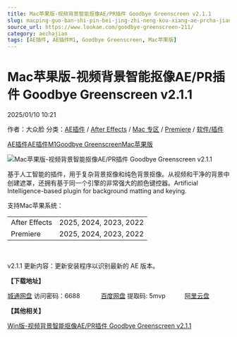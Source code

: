 ```yaml
---
title: Mac苹果版-视频背景智能抠像AE/PR插件 Goodbye Greenscreen v2.1.1
slug: macping-guo-ban-shi-pin-bei-jing-zhi-neng-kou-xiang-ae-prcha-jian-goodbye-greenscreen-v2-1-1
source_url: https://www.lookae.com/goodbye-greenscreen-211/
category: aechajian
tags: [AE插件, AE插件M1, Goodbye Greenscreen, Mac苹果版]
---
```

# Mac苹果版-视频背景智能抠像AE/PR插件 Goodbye Greenscreen v2.1.1

2025/01/10 10:21

作者：大众脸
分类：[AE插件](https://www.lookae.com/after-effects/aechajian/) / [After Effects](https://www.lookae.com/after-effects/) / [Mac 专区](https://www.lookae.com/mac-osx/) / [Premiere](https://www.lookae.com/qitarjcj/premierezy/) / [软件/插件](https://www.lookae.com/qitarjcj/)

[AE插件](https://www.lookae.com/tag/ae%e6%8f%92%e4%bb%b6/)[AE插件M1](https://www.lookae.com/tag/aem1/)[Goodbye Greenscreen](https://www.lookae.com/tag/goodbye-greenscreen/)[Mac苹果版](https://www.lookae.com/tag/mac%e8%8b%b9%e6%9e%9c%e7%89%88/)

![Mac苹果版-视频背景智能抠像AE/PR插件 Goodbye Greenscreen v2.1.1](https://www.lookae.com/wp-content/uploads/2024/10/Goodbye-Greenscreen-2.jpg "Mac苹果版-视频背景智能抠像AE/PR插件 Goodbye Greenscreen v2.1.1-LookAE.com")

基于人工智能的插件，用于复杂背景抠像和纯色背景抠像。从视频和干净的背景中创建遮罩，还拥有基于同一个引擎的非常强大的颜色键控器。Artificial Intelligence-based plugin for background matting and keying.

支持Mac苹果系统：

|  |  |
| --- | --- |
| After Effects | 2025, 2024, 2023, 2022 |
| Premiere | 2025, 2024, 2023, 2022 |

[﻿﻿﻿](https://cloud.video.taobao.com//play/u/705956171/p/1/e/6/t/1/297235512328.mp4)

v2.1.1 更新内容：更新安装程序以识别最新的 AE 版本。

**【下载地址】**

[城通网盘](https://url70.ctfile.com/f/2827370-1445416595-cc8503?p=4431) 访问密码：6688            [百度网盘](https://pan.baidu.com/s/1kaI_jiFqiWKbRKt2RnseAw?pwd=5mvp) 提取码: 5mvp           [阿里云盘](https://www.alipan.com/s/VM8igEuVECt)

**【其他相关】**

[Win版-视频背景智能抠像AE/PR插件 Goodbye Greenscreen v2.1.1](https://www.lookae.com/goodbye-211/)
